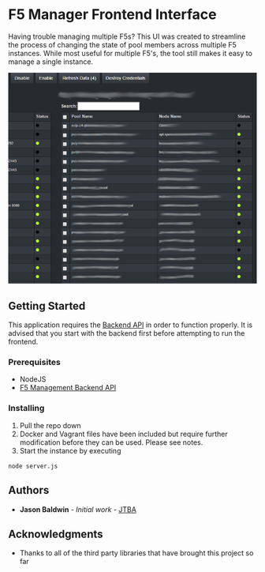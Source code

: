 # F5 Manager Frontend Interface

Having trouble managing multiple F5s? This UI was created to streamline the process of changing the state of pool members across multiple F5 instances. While most useful for multiple F5's, the tool still makes it easy to manage a single instance.  

![screenshot](https://github.com/jtba/f5mgmt_frontend/blob/master/docs/f5mgmt_frontend1.png)

## Getting Started

This application requires the [Backend API](https://github.com/jtba/f5mgmt_backend) in order to function properly. It is advised that you start with the backend first before attempting to run the frontend.

### Prerequisites

* NodeJS
* [F5 Management Backend API](https://github.com/jtba/f5mgmt_backend)

### Installing

1. Pull the repo down
2. Docker and Vagrant files have been included but require further modification before they can be used. Please see notes.
3. Start the instance by executing 
```
node server.js
```

## Authors

* **Jason Baldwin** - *Initial work* - [JTBA](https://github.com/jtba)

## Acknowledgments

* Thanks to all of the third party libraries that have brought this project so far
